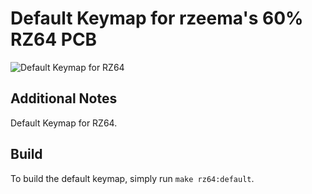 # Default Keymap for rzeema's 60% RZ64 PCB

![Default Keymap for RZ64]()

## Additional Notes
Default Keymap for RZ64.

## Build
To build the default keymap, simply run `make rz64:default`.
